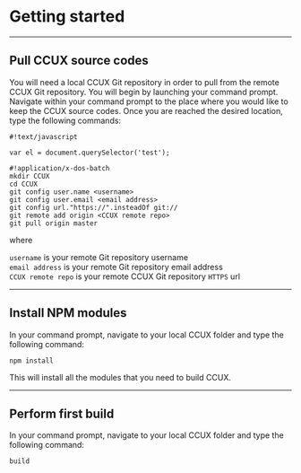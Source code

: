 # Getting started #

***
## Pull CCUX source codes ##
You will need a local CCUX Git repository in order to pull from the remote CCUX Git repository. You will begin by launching your command prompt. Navigate within your command prompt to the place where you would like to keep the CCUX source codes. Once you are reached the desired location, type the following commands:

```
#!text/javascript

var el = document.querySelector('test');
```

```
#!application/x-dos-batch
mkdir CCUX
cd CCUX
git config user.name <username>
git config user.email <email address>
git config url."https://".insteadOf git://
git remote add origin <CCUX remote repo>
git pull origin master
```

where

`username` is your remote Git repository username  
`email address` is your remote Git repository email address  
`CCUX remote repo` is your remote CCUX Git repository `HTTPS` url

***
## Install NPM modules ##
In your command prompt, navigate to your local CCUX folder and type the following command:

```
npm install
```

This will install all the modules that you need to build CCUX.

***
## Perform first build ##
In your command prompt, navigate to your local CCUX folder and type the following command:

```
build
```
